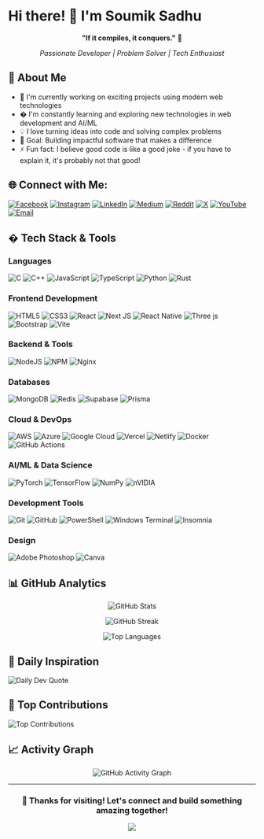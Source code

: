 # Hi there! 👋 I'm Soumik Sadhu

<div align="center">
  
  **"If it compiles, it conquers."** 🗿
  
  *Passionate Developer | Problem Solver | Tech Enthusiast*
  
</div>

## 🚀 About Me

- 🔭 I'm currently working on exciting projects using modern web technologies
- � I'm constantly learning and exploring new technologies in web development and AI/ML
- 💡 I love turning ideas into code and solving complex problems
- 🎯 Goal: Building impactful software that makes a difference
- ⚡ Fun fact: I believe good code is like a good joke - if you have to explain it, it's probably not that good!

## 🌐 Connect with Me:
[![Facebook](https://img.shields.io/badge/Facebook-%231877F2.svg?logo=Facebook&logoColor=white)](https://facebook.com/kouism) 
[![Instagram](https://img.shields.io/badge/Instagram-%23E4405F.svg?logo=Instagram&logoColor=white)](https://instagram.com/soumik.sad) 
[![LinkedIn](https://img.shields.io/badge/LinkedIn-%230077B5.svg?logo=linkedin&logoColor=white)](https://linkedin.com/in/soumiksadhu) 
[![Medium](https://img.shields.io/badge/Medium-12100E?logo=medium&logoColor=white)](https://medium.com/@.....)
[![Reddit](https://img.shields.io/badge/Reddit-%23FF4500.svg?logo=Reddit&logoColor=white)](https://reddit.com/user/DamnedFucker) 
[![X](https://img.shields.io/badge/X-black.svg?logo=X&logoColor=white)](https://x.com/GodsAltEgo) 
[![YouTube](https://img.shields.io/badge/YouTube-%23FF0000.svg?logo=YouTube&logoColor=white)](https://youtube.com/@GodsAltEgo) 
[![Email](https://img.shields.io/badge/Email-D14836?logo=gmail&logoColor=white)](mailto:itsmesoumiksadhu@gmail.com)

## �️ Tech Stack & Tools

### Languages
![C](https://img.shields.io/badge/c-%2300599C.svg?style=for-the-badge&logo=c&logoColor=white)
![C++](https://img.shields.io/badge/c++-%2300599C.svg?style=for-the-badge&logo=c%2B%2B&logoColor=white)
![JavaScript](https://img.shields.io/badge/javascript-%23323330.svg?style=for-the-badge&logo=javascript&logoColor=%23F7DF1E)
![TypeScript](https://img.shields.io/badge/typescript-%23007ACC.svg?style=for-the-badge&logo=typescript&logoColor=white)
![Python](https://img.shields.io/badge/python-3670A0?style=for-the-badge&logo=python&logoColor=ffdd54)
![Rust](https://img.shields.io/badge/rust-%23000000.svg?style=for-the-badge&logo=rust&logoColor=white)

### Frontend Development
![HTML5](https://img.shields.io/badge/html5-%23E34F26.svg?style=for-the-badge&logo=html5&logoColor=white)
![CSS3](https://img.shields.io/badge/css3-%231572B6.svg?style=for-the-badge&logo=css3&logoColor=white)
![React](https://img.shields.io/badge/react-%2320232a.svg?style=for-the-badge&logo=react&logoColor=%2361DAFB)
![Next JS](https://img.shields.io/badge/Next-black?style=for-the-badge&logo=next.js&logoColor=white)
![React Native](https://img.shields.io/badge/react_native-%2320232a.svg?style=for-the-badge&logo=react&logoColor=%2361DAFB)
![Three js](https://img.shields.io/badge/threejs-black?style=for-the-badge&logo=three.js&logoColor=white)
![Bootstrap](https://img.shields.io/badge/bootstrap-%238511FA.svg?style=for-the-badge&logo=bootstrap&logoColor=white)
![Vite](https://img.shields.io/badge/vite-%23646CFF.svg?style=for-the-badge&logo=vite&logoColor=white)

### Backend & Tools
![NodeJS](https://img.shields.io/badge/node.js-6DA55F?style=for-the-badge&logo=node.js&logoColor=white)
![NPM](https://img.shields.io/badge/NPM-%23CB3837.svg?style=for-the-badge&logo=npm&logoColor=white)
![Nginx](https://img.shields.io/badge/nginx-%23009639.svg?style=for-the-badge&logo=nginx&logoColor=white)

### Databases
![MongoDB](https://img.shields.io/badge/MongoDB-%234ea94b.svg?style=for-the-badge&logo=mongodb&logoColor=white)
![Redis](https://img.shields.io/badge/redis-%23DD0031.svg?style=for-the-badge&logo=redis&logoColor=white)
![Supabase](https://img.shields.io/badge/Supabase-3ECF8E?style=for-the-badge&logo=supabase&logoColor=white)
![Prisma](https://img.shields.io/badge/Prisma-3982CE?style=for-the-badge&logo=Prisma&logoColor=white)

### Cloud & DevOps
![AWS](https://img.shields.io/badge/AWS-%23FF9900.svg?style=for-the-badge&logo=amazon-aws&logoColor=white)
![Azure](https://img.shields.io/badge/azure-%230072C6.svg?style=for-the-badge&logo=microsoftazure&logoColor=white)
![Google Cloud](https://img.shields.io/badge/GoogleCloud-%234285F4.svg?style=for-the-badge&logo=google-cloud&logoColor=white)
![Vercel](https://img.shields.io/badge/vercel-%23000000.svg?style=for-the-badge&logo=vercel&logoColor=white)
![Netlify](https://img.shields.io/badge/netlify-%23000000.svg?style=for-the-badge&logo=netlify&logoColor=#00C7B7)
![Docker](https://img.shields.io/badge/docker-%230db7ed.svg?style=for-the-badge&logo=docker&logoColor=white)
![GitHub Actions](https://img.shields.io/badge/github%20actions-%232671E5.svg?style=for-the-badge&logo=githubactions&logoColor=white)

### AI/ML & Data Science
![PyTorch](https://img.shields.io/badge/PyTorch-%23EE4C2C.svg?style=for-the-badge&logo=PyTorch&logoColor=white)
![TensorFlow](https://img.shields.io/badge/TensorFlow-%23FF6F00.svg?style=for-the-badge&logo=TensorFlow&logoColor=white)
![NumPy](https://img.shields.io/badge/numpy-%23013243.svg?style=for-the-badge&logo=numpy&logoColor=white)
![nVIDIA](https://img.shields.io/badge/cuda-000000.svg?style=for-the-badge&logo=nVIDIA&logoColor=green)

### Development Tools
![Git](https://img.shields.io/badge/git-%23F05033.svg?style=for-the-badge&logo=git&logoColor=white)
![GitHub](https://img.shields.io/badge/github-%23121011.svg?style=for-the-badge&logo=github&logoColor=white)
![PowerShell](https://img.shields.io/badge/PowerShell-%235391FE.svg?style=for-the-badge&logo=powershell&logoColor=white)
![Windows Terminal](https://img.shields.io/badge/Windows%20Terminal-%234D4D4D.svg?style=for-the-badge&logo=windows-terminal&logoColor=white)
![Insomnia](https://img.shields.io/badge/Insomnia-black?style=for-the-badge&logo=insomnia&logoColor=5849BE)

### Design
![Adobe Photoshop](https://img.shields.io/badge/adobe%20photoshop-%2331A8FF.svg?style=for-the-badge&logo=adobe%20photoshop&logoColor=white)
![Canva](https://img.shields.io/badge/Canva-%2300C4CC.svg?style=for-the-badge&logo=Canva&logoColor=white)
## 📊 GitHub Analytics

<div align="center">

![GitHub Stats](https://github-readme-stats.vercel.app/api?username=Sadhusoumik&theme=ambient_gradient&hide_border=false&include_all_commits=false&count_private=true)

![GitHub Streak](https://nirzak-streak-stats.vercel.app/?user=Sadhusoumik&theme=ambient_gradient&hide_border=false)

![Top Languages](https://github-readme-stats.vercel.app/api/top-langs/?username=Sadhusoumik&theme=ambient_gradient&hide_border=false&include_all_commits=false&count_private=true&layout=compact)

</div>



## 💭 Daily Inspiration
![Daily Dev Quote](https://quotes-github-readme.vercel.app/api?type=horizontal&theme=dark)

## 🌟 Top Contributions
![Top Contributions](https://github-contributor-stats.vercel.app/api?username=Sadhusoumik&limit=5&theme=onedark&combine_all_yearly_contributions=true)

## 📈 Activity Graph
<div align="center">

![GitHub Activity Graph](https://github-readme-activity-graph.vercel.app/graph?username=Sadhusoumik&theme=github-compact)

</div>

---

<div align="center">

### 💫 Thanks for visiting! Let's connect and build something amazing together! 

[![](https://visitcount.itsvg.in/api?id=sadhusoumik&label=Profile%20Views&color=1&icon=2&pretty=false)](https://visitcount.itsvg.in)

</div>

<!-- Created with GPRM ( https://gprm.itsvg.in ) -->
